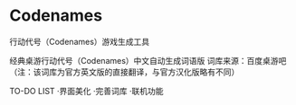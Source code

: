 # Codenames
行动代号（Codenames）游戏生成工具

经典桌游行动代号（Codenames）中文自动生成词语版
词库来源：百度桌游吧（注：该词库为官方英文版的直接翻译，与官方汉化版略有不同）

TO-DO LIST
·界面美化
·完善词库
·联机功能
